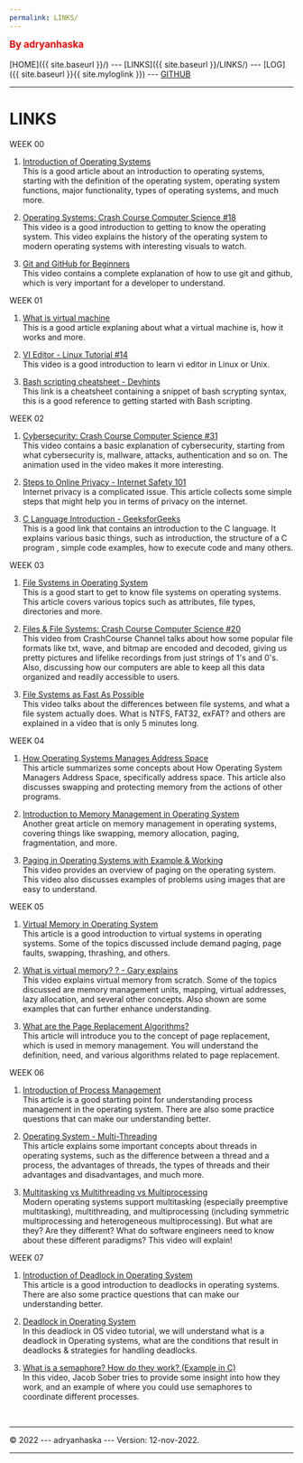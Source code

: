 ```yaml
---
permalink: LINKS/
---
```

<span style="color:red; font-weight:bold; font-size:larger;">By adryanhaska</span>
<br><br>
[HOME]({{ site.baseurl }}/) ---
[LINKS]({{ site.baseurl }}/LINKS/) ---
[LOG]({{ site.baseurl }}{{ site.myloglink }}) ---
[GITHUB](https://github.com/adryanhaska/os222)
<br>
<hr>

# LINKS

WEEK 00

1. [Introduction of Operating Systems](https://www.vmware.com/topics/glossary/content/virtual-machine.html)<br>
This is a good article about an introduction to operating systems, starting with the definition of the operating system, operating system functions, major functionality, types of operating systems, and much more.

2. [Operating Systems: Crash Course Computer Science #18](https://youtu.be/26QPDBe-NB8)<br>
This video is a good introduction to getting to know the operating system. This video explains the history of the operating system to modern operating systems with interesting visuals to watch.

3. [Git and GitHub for Beginners](https://youtu.be/RGOj5yH7evk)<br>
This video contains a complete explanation of how to use git and github, which is very important for a developer to understand.


WEEK 01

1. [What is virtual machine](https://www.vmware.com/topics/glossary/content/virtual-machine.html)<br> 
This is a good article explaning about what a virtual machine is, how it works and more. 

2. [VI Editor - Linux Tutorial #14](https://www.youtube.com/watch?v=pU2k776i2Zw)<br> 
This video is a good introduction to learn vi editor in Linux or Unix.

3. [Bash scripting cheatsheet - Devhints](https://devhints.io/bash)<br> 
This link is a cheatsheet containing a snippet of bash scrypting syntax, this is a good reference to getting started with Bash scripting.


WEEK 02

1. [Cybersecurity: Crash Course Computer Science #31](https://youtu.be/bPVaOlJ6ln0)<br>
This video contains a basic explanation of cybersecurity, starting from what cybersecurity is, mallware, attacks, authentication and so on. The animation used in the video makes it more interesting.

2. [Steps to Online Privacy - Internet Safety 101](https://internetsafety101.org/StepsToPrivacy)<br>
Internet privacy is a complicated issue. This article collects some simple steps that might help you in terms of privacy on the internet.

3. [C Language Introduction - GeeksforGeeks](https://www.geeksforgeeks.org/c-language-set-1-introduction/)<br>
This is a good link that contains an introduction to the C language. It explains various basic things, such as introduction, the structure of a C program , simple code examples, how to execute code and many others.


WEEK 03

1. [File Systems in Operating System](https://www.geeksforgeeks.org/file-systems-in-operating-system/)<br>
This is a good start to get to know file systems on operating systems. This article covers various topics such as attributes, file types, directories and more.

2. [Files & File Systems: Crash Course Computer Science #20](https://youtu.be/KN8YgJnShPM)<br>
This video from CrashCourse Channel talks about how some popular file formats like txt, wave, and bitmap are encoded and decoded, giving us pretty pictures and lifelike recordings from just strings of 1's and 0's. Also, discussing how our computers are able to keep all this data organized and readily accessible to users. 

3. [File Systems as Fast As Possible](https://youtu.be/BV0-EPUYuQc)<br>
This video talks about the differences between file systems, and what a file system actually does. What is NTFS, FAT32, exFAT? and others are explained in a video that is only 5 minutes long.


WEEK 04

1. [How Operating Systems Manages Address Space](https://study.com/academy/lesson/how-operating-systems-manages-address-space.html)<br>
This article summarizes some concepts about How Operating System Managers Address Space, specifically address space. This article also discusses swapping and protecting memory from the actions of other programs.

2. [Introduction to Memory Management in Operating System](https://www.studytonight.com/operating-system/memory-management)<br>
Another great article on memory management in operating systems, covering things like swapping, memory allocation, paging, fragmentation, and more.

3. [Paging in Operating Systems with Example & Working](https://youtu.be/pJ6qrCB8pDw)<br>
This video provides an overview of paging on the operating system. This video also discusses examples of problems using images that are easy to understand.


WEEK 05

1. [Virtual Memory in Operating System](https://www.geeksforgeeks.org/virtual-memory-in-operating-system/)<br>
This article is a good introduction to virtual systems in operating systems. Some of the topics discussed include demand paging, page faults, swapping, thrashing, and others.

2. [What is virtual memory? ? - Gary explains](https://youtu.be/2quKyPnUShQ)<br>
This video explains virtual memory from scratch. Some of the topics discussed are memory management units, mapping, virtual addresses, lazy allocation, and several other concepts. Also shown are some examples that can further enhance understanding.

3. [What are the Page Replacement Algorithms?](https://afteracademy.com/blog/what-are-the-page-replacement-algorithms)<br>
This article will introduce you to the concept of page replacement, which is used in memory management. You will understand the definition, need, and various algorithms related to page replacement.


WEEK 06

1. [Introduction of Process Management](https://www.geeksforgeeks.org/introduction-of-process-management/)<br>
This article is a good starting point for understanding process management in the operating system. There are also some practice questions that can make our understanding better.

2. [Operating System - Multi-Threading](https://www.tutorialspoint.com/operating_system/os_multi_threading.htm)<br>
This article explains some important concepts about threads in operating systems, such as the difference between a thread and a process, the advantages of threads, the types of threads and their advantages and disadvantages, and much more.

3. [Multitasking vs Multithreading vs Multiprocessing](https://youtu.be/Tn0u-IIBmtc)<br>
Modern operating systems support multitasking (especially preemptive multitasking), multithreading, and multiprocessing (including symmetric multiprocessing and heterogeneous multiprocessing). But what are they? Are they different? What do software engineers need to know about these different paradigms? This video will explain!


WEEK 07

1. [Introduction of Deadlock in Operating System](https://www.geeksforgeeks.org/introduction-of-deadlock-in-operating-system/?ref=lbp)<br>
This article is a good introduction to deadlocks in operating systems. There are also some practice questions that can make our understanding better.

2. [Deadlock in Operating System](https://youtu.be/UVo9mGARkhQ)<br>
In this deadlock in OS video tutorial, we will understand what is a deadlock in Operating systems, what are the conditions that result in deadlocks & strategies for handling deadlocks.

3. [What is a semaphore? How do they work? (Example in C)](https://youtu.be/ukM_zzrIeXs)<br>
In this video, Jacob Sober tries to provide some insight into how they work, and an example of where you could use semaphores to coordinate different processes.

<br>
<hr>
&copy; 2022 --- adryanhaska --- Version: 12-nov-2022.
<hr>
<br>
